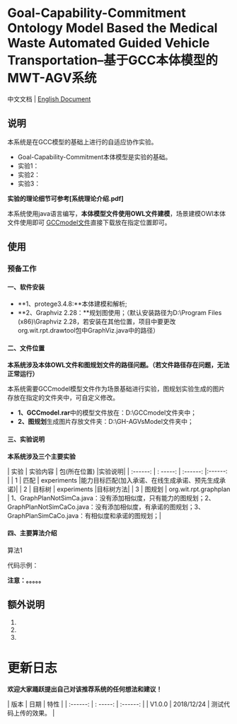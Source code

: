Goal-Capability-Commitment Ontology Model Based the Medical Waste Automated Guided Vehicle Transportation–基于GCC本体模型的MWT-AGV系统
=========================================================================================================================================================================

中文文档 | [English Document](https://github.com/bluemapleman/NewsRecommendSystem/tree/master/docs/English)

说明
---------------------------

本系统是在GCC模型的基础上进行的自适应协作实验。

*   Goal-Capability-Commitment本体模型是实验的基础。
*   实验1：
*   实验2：
*   实验3：

**实验的理论细节可参考\[系统理论介绍.pdf\]**

本系统使用java语言编写，**本体模型文件使用OWL文件建模**，场景建模OWl本体文件使用即可 [GCCmodel文件](https://github.com/bluemapleman/NewsRecommendSystem/blob/master/test_data.sql)直接下载放在指定位置即可。

使用
---------------------------

### 预备工作

#### 一、软件安装

*   **1、protege3.4.8:**本体建模和解析;
*   **2、Graphviz 2.28：**规划图使用；（默认安装路径为D:\\Program Files (x86)\\Graphviz 2.28，若安装在其他位置，项目中要更改org.wit.rpt.drawtool包中GraphViz.java中的路径）

#### 二、文件位置

**本系统涉及本体OWL文件和图规划文件的路径问题。（若文件路径存在问题，无法正常运行）**

本系统需要GCCmodel模型文件作为场景基础进行实验，图规划实验生成的图片存放在指定的文件夹中，可自定义修改。

*   **1、GCCmodel.rar**中的模型文件放在：D:\\GCCmodel文件夹中；
*   **2、图规划**生成图片存放文件夹：D:\\GH-AGVsModel文件夹中；

#### 三、实验说明

**本系统涉及三个主要实验**

| 实验 | 实验内容 | 包(所在位置) |实验说明|
| :------: | : -----: | :------: |:------: |
| 1 | 匹配 | experiments |能力目标匹配(加入承诺、在线生成承诺、预先生成承诺)|
| 2 | 目标树 | experiments |目标树方法|
| 3 | 图规划 | org.wit.rpt.graphplan | 1、GraphPlanNotSimCa.java：没有添加相似度，只有能力的图规划；2、GraphPlanNotSimCaCo.java：没有添加相似度，有承诺的图规划；3、GraphPlanSimCaCo.java：有相似度和承诺的图规划；|


#### 四、主要算法介绍

算法1

代码示例：

**注意：。。。。。**

额外说明
-----------------------------

1.

2.

3.

更新日志
=============================

**欢迎大家踊跃提出自己对该推荐系统的任何想法和建议！**

| 版本 | 日期 | 特性 |
| :------: | : -----: | :------: |
| V1.0.0 | 2018/12/24 | 测试代码上传的效果。 |
